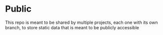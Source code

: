 # Public

This repo is meant to be shared by multiple projects, each one with its own branch, to store static data that is meant to be publicly accessible
